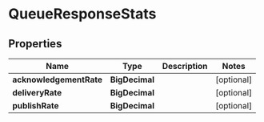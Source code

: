 

# QueueResponseStats


## Properties

| Name | Type | Description | Notes |
|------------ | ------------- | ------------- | -------------|
|**acknowledgementRate** | **BigDecimal** |  |  [optional] |
|**deliveryRate** | **BigDecimal** |  |  [optional] |
|**publishRate** | **BigDecimal** |  |  [optional] |



